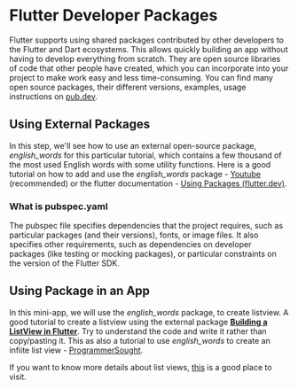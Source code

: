 # **Flutter Developer Packages**
Flutter supports using shared packages contributed by other developers to the Flutter and Dart ecosystems. This allows quickly building an app without having to develop everything from scratch. They are open source libraries of code that other people have created, which you can incorporate into your project to make work easy and less time-consuming.
You can find many open source packages, their different versions, examples, usage instructions on [pub.dev](pub.dev "pub.dev").

## **Using External Packages**
In this step, we'll see how to use an external open-source package, *english_words* for this particular tutorial, which contains a few thousand of the most used English words with some utility functions.
Here is a good tutorial on how to add and use the *english_words* package - [Youtube](https://www.youtube.com/watch?v=OYCyUV5919o) (recommended) or the flutter documentation - [Using Packages (flutter.dev)](https://flutter.dev/docs/get-started/codelab#step-2-use-an-external-package).

### What is **pubspec.yaml**
The pubspec file specifies dependencies that the project requires, such as particular packages (and their versions), fonts, or image files. It also specifies other requirements, such as dependencies on developer packages (like testing or mocking packages), or particular constraints on the version of the Flutter SDK.

## **Using Package in an App**
In this mini-app, we will use the *english_words* package, to create listview.
A good tutorial to create a listview using the external package **[Building a ListView in Flutter](https://medium.com/flutter-community/flutter-building-a-listview-in-flutter-3ea0c56dd496)**. Try to understand the code and write it rather than copy/pasting it.
This as also a tutorial to use *english_words* to create an infiite list view - [ProgrammerSought](https://www.programmersought.com/article/2539538887/).

If you want to know more details about list views, [this](https://pusher.com/tutorials/flutter-listviews/) is a good place to visit.